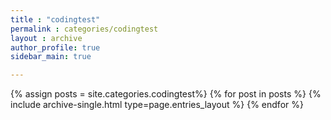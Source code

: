 ```yaml
---
title : "codingtest"
permalink : categories/codingtest
layout : archive
author_profile: true
sidebar_main: true

---
```

{% assign posts = site.categories.codingtest%} {% for post in posts %} {% include archive-single.html type=page.entries_layout %} {% endfor %}